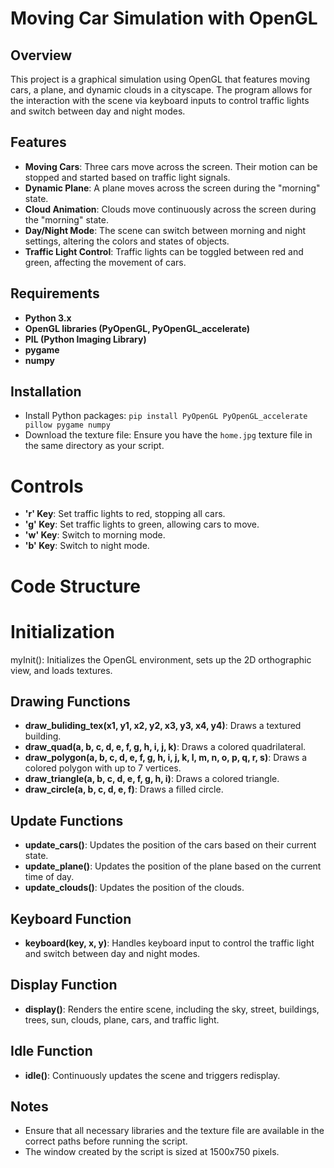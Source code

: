 # Moving Car Simulation with OpenGL

## Overview

This project is a graphical simulation using OpenGL that features moving cars, a plane, and dynamic clouds in a cityscape. The program allows for the interaction with the scene via keyboard inputs to control traffic lights and switch between day and night modes.

## Features

- **Moving Cars**: Three cars move across the screen. Their motion can be stopped and started based on traffic light signals.
- **Dynamic Plane**: A plane moves across the screen during the "morning" state.
- **Cloud Animation**: Clouds move continuously across the screen during the "morning" state.
- **Day/Night Mode**: The scene can switch between morning and night settings, altering the colors and states of objects.
- **Traffic Light Control**: Traffic lights can be toggled between red and green, affecting the movement of cars.

## Requirements

- **Python 3.x**
- **OpenGL libraries (PyOpenGL, PyOpenGL_accelerate)**
- **PIL (Python Imaging Library)**
- **pygame**
- **numpy**

## Installation

- Install Python packages: `pip install PyOpenGL PyOpenGL_accelerate pillow pygame numpy`
- Download the texture file: Ensure you have the `home.jpg` texture file in the same directory as your script.

# Controls
- **'r' Key**: Set traffic lights to red, stopping all cars.
- **'g' Key**: Set traffic lights to green, allowing cars to move.
- **'w' Key**: Switch to morning mode.
- **'b' Key**: Switch to night mode.

# Code Structure

# Initialization
myInit(): Initializes the OpenGL environment, sets up the 2D orthographic view, and loads textures.

## Drawing Functions

- **draw_buliding_tex(x1, y1, x2, y2, x3, y3, x4, y4)**: Draws a textured building.
- **draw_quad(a, b, c, d, e, f, g, h, i, j, k)**: Draws a colored quadrilateral.
- **draw_polygon(a, b, c, d, e, f, g, h, i, j, k, l, m, n, o, p, q, r, s)**: Draws a colored polygon with up to 7 vertices.
- **draw_triangle(a, b, c, d, e, f, g, h, i)**: Draws a colored triangle.
- **draw_circle(a, b, c, d, e, f)**: Draws a filled circle.

## Update Functions

- **update_cars()**: Updates the position of the cars based on their current state.
- **update_plane()**: Updates the position of the plane based on the current time of day.
- **update_clouds()**: Updates the position of the clouds.

## Keyboard Function

- **keyboard(key, x, y)**: Handles keyboard input to control the traffic light and switch between day and night modes.


## Display Function

- **display()**: Renders the entire scene, including the sky, street, buildings, trees, sun, clouds, plane, cars, and traffic light.

## Idle Function

- **idle()**: Continuously updates the scene and triggers redisplay.

## Notes

- Ensure that all necessary libraries and the texture file are available in the correct paths before running the script.
- The window created by the script is sized at 1500x750 pixels.
